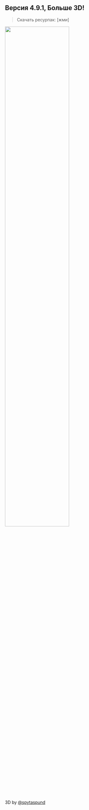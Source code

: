 
## Версия 4.9.1, Больше 3D!
> Скачать ресурпак: [жми]
> 
<img src="https://github.com/IBit-mc-server/ResourcePack/assets/98075804/b9eca5be-2c11-4251-acc4-bbef4c75532d" width="65%" height="65%">

 3D by [@spytaspund ](https://github.com/spytaspund)
